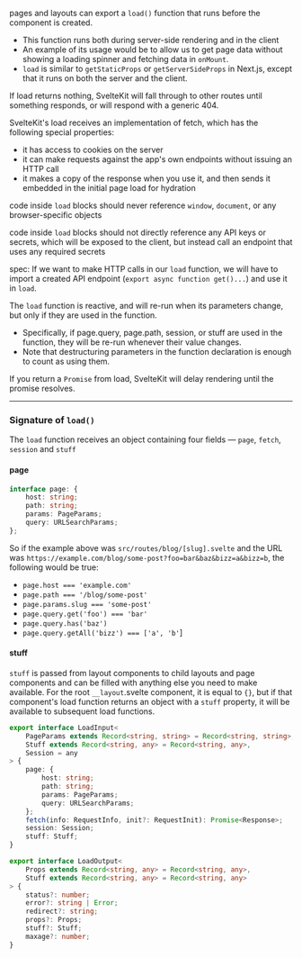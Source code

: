 
pages and layouts can export a `load()` function that runs before the component is created.
- This function runs both during server-side rendering and in the client
- An example of its usage would be to allow us to get page data without showing a loading spinner and fetching data in `onMount`.
- `load` is similar to `getStaticProps` or `getServerSideProps` in Next.js, except that it runs on both the server and the client.

If load returns nothing, SvelteKit will fall through to other routes until something responds, or will respond with a generic 404.

SvelteKit's load receives an implementation of fetch, which has the following special properties:
- it has access to cookies on the server
- it can make requests against the app's own endpoints without issuing an HTTP call
- it makes a copy of the response when you use it, and then sends it embedded in the initial page load for hydration

code inside `load` blocks should never reference `window`, `document`, or any browser-specific objects

code inside `load` blocks should not directly reference any API keys or secrets, which will be exposed to the client, but instead call an endpoint that uses any required secrets

spec: If we want to make HTTP calls in our `load` function, we will have to import a created API endpoint (`export async function get()...`) and use it in `load`. 

The `load` function is reactive, and will re-run when its parameters change, but only if they are used in the function.
- Specifically, if page.query, page.path, session, or stuff are used in the function, they will be re-run whenever their value changes. 
- Note that destructuring parameters in the function declaration is enough to count as using them. 

If you return a `Promise` from load, SvelteKit will delay rendering until the promise resolves.

* * *

### Signature of `load()`
The `load` function receives an object containing four fields — `page`, `fetch`, `session` and `stuff`

#### page
```ts
interface page: {
    host: string;
    path: string;
    params: PageParams;
    query: URLSearchParams;
};
```
So if the example above was `src/routes/blog/[slug].svelte` and the URL was `https://example.com/blog/some-post?foo=bar&baz&bizz=a&bizz=b`, the following would be true:
- `page.host === 'example.com'`
- `page.path === '/blog/some-post'`
- `page.params.slug === 'some-post'`
- `page.query.get('foo') === 'bar'`
- `page.query.has('baz')`
- `page.query.getAll('bizz') === ['a', 'b'`]

#### stuff
`stuff` is passed from layout components to child layouts and page components and can be filled with anything else you need to make available. For the root `__layout`.svelte component, it is equal to `{}`, but if that component's load function returns an object with a `stuff` property, it will be available to subsequent load functions.

```ts
export interface LoadInput<
	PageParams extends Record<string, string> = Record<string, string>,
	Stuff extends Record<string, any> = Record<string, any>,
	Session = any
> {
	page: {
		host: string;
		path: string;
		params: PageParams;
		query: URLSearchParams;
	};
	fetch(info: RequestInfo, init?: RequestInit): Promise<Response>;
	session: Session;
	stuff: Stuff;
}
```

```ts
export interface LoadOutput<
	Props extends Record<string, any> = Record<string, any>,
	Stuff extends Record<string, any> = Record<string, any>
> {
	status?: number;
	error?: string | Error;
	redirect?: string;
	props?: Props;
	stuff?: Stuff;
	maxage?: number;
}
```
